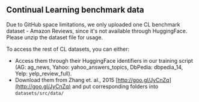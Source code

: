 ## Continual Learning benchmark data

Due to GitHub space limitations, we only uploaded one CL benchmark dataset - Amazon Reviews, since it's not available through HuggingFace. Please unzip the dataset file for usage.

To access the rest of CL datasets, you can either:
* Access them through their HuggingFace identifiers in our training script (AG: ag_news, Yahoo: yahoo_answers_topics, DbPedia: dbpedia_14, Yelp: yelp_review_full).
* Download them from Zhang et. al., 2015 [http://goo.gl/JyCnZq](http://goo.gl/JyCnZq) and put corresponding folders into ```datasets/src/data/```
